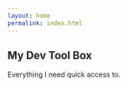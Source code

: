 ```yaml
---
layout: home
permalink: index.html
---
```



<section>
  <div class="container">

<h1>My Dev Tool Box</h1>
<p>Everything I need quick access to.</p>

  </div>
</section>
